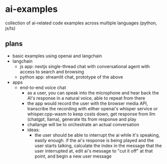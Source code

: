 # ai-examples

collection of ai-related code examples across multiple languages (python, js/ts)

## plans

- basic examples using openai and langchain
- langchain
  - js app: nextjs single-thread chat with conversational agent with access to search and browsing
  - python app: streamlit chat, prototype of the above
- apps
  - end-to-end voice chat
    - as a user, you can speak into the microphone and hear back the AI's response in a natural voice, able to repeat from there
    - the app would record the user with the browser media API, transcribe the recording with either openai's whisper service or whisper.cpp-wasm to keep costs down, get response from llm (chatgpt, llama), generate tts from response and play
    - challange will be to orchestrate an actual conversation
    - ideas:
      - the user should be able to interrupt the ai while it's speaking, easily enough. if the ai's response is being played and the user starts talking, calculate the index in the message that the user interrupted at, edit ai's message to "cut it off" at that point, and begin a new user message

